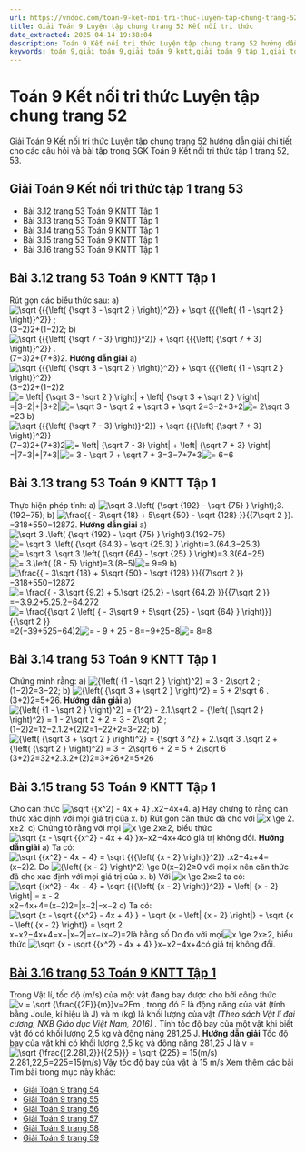 ```yaml
---
url: https://vndoc.com/toan-9-ket-noi-tri-thuc-luyen-tap-chung-trang-52-320522
title: Giải Toán 9 Luyện tập chung trang 52 Kết nối tri thức
date_extracted: 2025-04-14 19:38:04
description: Toán 9 Kết nối tri thức Luyện tập chung trang 52 hướng dẫn giải chi tiết các câu hỏi và bài tập trong SGK Toán 9 Kết nối tri thức tập 1.
keywords: toán 9,giải toán 9,giải toán 9 kntt,giải toán 9 tập 1,giải toán 9 kết nối tri thức,toán 9 kết nối tri thức tập 1,Toán 9 Kết nối tri thức Luyện tập chung trang 52,giải Toán 9 Kết nối tri thức Luyện tập chung trang 52,Luyện tập chung trang 52 kntt,toán 9 kết nối tri thức tập 1 trang 52,Luyện tập chung trang 52
---
```


# Toán 9 Kết nối tri thức Luyện tập chung trang 52
[Giải Toán 9 Kết nối tri thức](<https://vndoc.com/toan-9-ket-noi-tri-thuc>) Luyện tập chung trang 52 hướng dẫn giải chi tiết cho các câu hỏi và bài tập trong SGK Toán 9 Kết nối tri thức tập 1 trang 52, 53.
## Giải Toán 9 Kết nối tri thức tập 1 trang 53
  * Bài 3.12 trang 53 Toán 9 KNTT Tập 1
  * Bài 3.13 trang 53 Toán 9 KNTT Tập 1
  * Bài 3.14 trang 53 Toán 9 KNTT Tập 1
  * Bài 3.15 trang 53 Toán 9 KNTT Tập 1
  * Bài 3.16 trang 53 Toán 9 KNTT Tập 1

## Bài 3.12 trang 53 Toán 9 KNTT Tập 1
Rút gọn các biểu thức sau:
a\) ![\\sqrt {{{\\left\( {\\sqrt 3  - \\sqrt 2 } \\right\)}^2}}  + \\sqrt {{{\\left\( {1 - \\sqrt 2 } \\right\)}^2}} ;](https://i.vdoc.vn/data/image/blank.png)\(3−2\)2+\(1−2\)2;
b\) ![\\sqrt {{{\\left\( {\\sqrt 7  - 3} \\right\)}^2}}  + \\sqrt {{{\\left\( {\\sqrt 7  + 3} \\right\)}^2}} .](https://i.vdoc.vn/data/image/blank.png)\(7−3\)2+\(7+3\)2.
**Hướng dẫn giải**
a\) ![\\sqrt {{{\\left\( {\\sqrt 3  - \\sqrt 2 } \\right\)}^2}}  + \\sqrt {{{\\left\( {1 - \\sqrt 2 } \\right\)}^2}}](https://i.vdoc.vn/data/image/blank.png)\(3−2\)2+\(1−2\)2![= \\left| {\\sqrt 3  - \\sqrt 2 } \\right| + \\left| {\\sqrt 3  + \\sqrt 2 } \\right|](https://i.vdoc.vn/data/image/blank.png)=|3−2|+|3+2|![= \\sqrt 3  - \\sqrt 2  + \\sqrt 3  + \\sqrt 2](https://i.vdoc.vn/data/image/blank.png)=3−2+3+2![= 2\\sqrt 3](https://i.vdoc.vn/data/image/blank.png)=23
b\) ![\\sqrt {{{\\left\( {\\sqrt 7  - 3} \\right\)}^2}}  + \\sqrt {{{\\left\( {\\sqrt 7  + 3} \\right\)}^2}}](https://i.vdoc.vn/data/image/blank.png)\(7−3\)2+\(7+3\)2![= \\left| {\\sqrt 7  - 3} \\right| + \\left| {\\sqrt 7  + 3} \\right|](https://i.vdoc.vn/data/image/blank.png)=|7−3|+|7+3|![= 3 - \\sqrt 7  + \\sqrt 7  + 3](https://i.vdoc.vn/data/image/blank.png)=3−7+7+3![= 6](https://i.vdoc.vn/data/image/blank.png)=6
## Bài 3.13 trang 53 Toán 9 KNTT Tập 1
Thực hiện phép tính:
a\) ![\\sqrt 3 .\\left\( {\\sqrt {192}  - \\sqrt {75} } \\right\);](https://i.vdoc.vn/data/image/blank.png)3.\(192−75\);
b\) ![\\frac{{ - 3\\sqrt {18}  + 5\\sqrt {50}  - \\sqrt {128} }}{{7\\sqrt 2 }}.](https://i.vdoc.vn/data/image/blank.png)−318+550−12872.
**Hướng dẫn giải**
a\) ![\\sqrt 3 .\\left\( {\\sqrt {192}  - \\sqrt {75} } \\right\)](https://i.vdoc.vn/data/image/blank.png)3.\(192−75\)![= \\sqrt 3 .\\left\( {\\sqrt {64.3}  - \\sqrt {25.3} } \\right\)](https://i.vdoc.vn/data/image/blank.png)=3.\(64.3−25.3\)![= \\sqrt 3 .\\sqrt 3 \\left\( {\\sqrt {64}  - \\sqrt {25} } \\right\)](https://i.vdoc.vn/data/image/blank.png)=3.3\(64−25\)![= 3.\\left\( {8 - 5} \\right\)](https://i.vdoc.vn/data/image/blank.png)=3.\(8−5\)![= 9](https://i.vdoc.vn/data/image/blank.png)=9
b\) ![\\frac{{ - 3\\sqrt {18}  + 5\\sqrt {50}  - \\sqrt {128} }}{{7\\sqrt 2 }}](https://i.vdoc.vn/data/image/blank.png)−318+550−12872![= \\frac{{ - 3.\\sqrt {9.2}  + 5.\\sqrt {25.2}  - \\sqrt {64.2} }}{{7\\sqrt 2 }}](https://i.vdoc.vn/data/image/blank.png)=−3.9.2+5.25.2−64.272![= \\frac{{\\sqrt 2 \\left\( { - 3\\sqrt 9  + 5\\sqrt {25}  - \\sqrt {64} } \\right\)}}{{\\sqrt 2 }}](https://i.vdoc.vn/data/image/blank.png)=2\(−39+525−64\)2![=  - 9 + 25 - 8](https://i.vdoc.vn/data/image/blank.png)=−9+25−8![= 8](https://i.vdoc.vn/data/image/blank.png)=8
## Bài 3.14 trang 53 Toán 9 KNTT Tập 1
Chứng minh rằng:
a\) ![{\\left\( {1 - \\sqrt 2 } \\right\)^2} = 3 - 2\\sqrt 2 ;](https://i.vdoc.vn/data/image/blank.png)\(1−2\)2=3−22;
b\) ![{\\left\( {\\sqrt 3 + \\sqrt 2 } \\right\)^2} = 5 + 2\\sqrt 6 .](https://i.vdoc.vn/data/image/blank.png)\(3+2\)2=5+26.
**Hướng dẫn giải**
a\) ![{\\left\( {1 - \\sqrt 2 } \\right\)^2} = {1^2} - 2.1.\\sqrt 2 + {\\left\( {\\sqrt 2 } \\right\)^2} = 1 - 2\\sqrt 2 + 2 = 3 - 2\\sqrt 2 ;](https://i.vdoc.vn/data/image/blank.png)\(1−2\)2=12−2.1.2+\(2\)2=1−22+2=3−22;
b\)![{\\left\( {\\sqrt 3 + \\sqrt 2 } \\right\)^2} = {\\sqrt 3 ^2} + 2.\\sqrt 3 .\\sqrt 2 + {\\left\( {\\sqrt 2 } \\right\)^2} = 3 + 2\\sqrt 6 + 2 = 5 + 2\\sqrt 6](https://i.vdoc.vn/data/image/blank.png)\(3+2\)2=32+2.3.2+\(2\)2=3+26+2=5+26
## Bài 3.15 trang 53 Toán 9 KNTT Tập 1
Cho căn thức ![\\sqrt {{x^2} - 4x + 4} .](https://i.vdoc.vn/data/image/blank.png)x2−4x+4.
a\) Hãy chứng tỏ rằng căn thức xác định với mọi giá trị của x.
b\) Rút gọn căn thức đã cho với ![x \\ge 2.](https://i.vdoc.vn/data/image/blank.png)x≥2.
c\) Chứng tỏ rằng với mọi ![x \\ge 2](https://i.vdoc.vn/data/image/blank.png)x≥2, biểu thức ![\\sqrt {x - \\sqrt {{x^2} - 4x + 4} }](https://i.vdoc.vn/data/image/blank.png)x−x2−4x+4có giá trị không đổi.
**Hướng dẫn giải**
a\) Ta có: ![\\sqrt {{x^2} - 4x + 4} = \\sqrt {{{\\left\( {x - 2} \\right\)}^2}} .](https://i.vdoc.vn/data/image/blank.png)x2−4x+4=\(x−2\)2.
Do ![{\\left\( {x - 2} \\right\)^2} \\ge 0](https://i.vdoc.vn/data/image/blank.png)\(x−2\)2≥0 với mọi x nên căn thức đã cho xác định với mọi giá trị của x.
b\) Với ![x \\ge 2](https://i.vdoc.vn/data/image/blank.png)x≥2 ta có:
![\\sqrt {{x^2} - 4x + 4} = \\sqrt {{{\\left\( {x - 2} \\right\)}^2}} = \\left| {x - 2} \\right| = x - 2](https://i.vdoc.vn/data/image/blank.png)x2−4x+4=\(x−2\)2=|x−2|=x−2
c\) Ta có:
![\\sqrt {x - \\sqrt {{x^2} - 4x + 4} } = \\sqrt {x - \\left| {x - 2} \\right|} = \\sqrt {x - \\left\( {x - 2} \\right\)} = \\sqrt 2](https://i.vdoc.vn/data/image/blank.png)x−x2−4x+4=x−|x−2|=x−\(x−2\)=2là hằng số
Do đó với mọi![x \\ge 2](https://i.vdoc.vn/data/image/blank.png)x≥2, biểu thức ![\\sqrt {x - \\sqrt {{x^2} - 4x + 4} }](https://i.vdoc.vn/data/image/blank.png)x−x2−4x+4có giá trị không đổi.
## [Bài 3.16 trang 53 Toán 9 KNTT Tập 1](<https://vndoc.com/bai-3-16-trang-53-toan-9-tap-1-ket-noi-tri-thuc-329454>)
Trong Vật lí, tốc độ \(m/s\) của một vật đang bay được cho bởi công thức ![v = \\sqrt {\\frac{{2E}}{m}}](https://i.vdoc.vn/data/image/blank.png)v=2Em , trong đó E là động năng của vật \(tính bằng Joule, kí hiệu là J\) và m \(kg\) là khối lượng của vật _\(Theo sách Vật lí đại cương, NXB Giáo dục Việt Nam, 2016\) ._
Tính tốc độ bay của một vật khi biết vật đó có khối lượng 2,5 kg và động năng 281,25 J.
**Hướng dẫn giải**
Tốc độ bay của vật khi có khối lượng 2,5 kg và động năng 281,25 J là v = ![\\sqrt {\\frac{{2.281,2}}{{2,5}}} = \\sqrt {225} = 15\(m/s\)](https://i.vdoc.vn/data/image/blank.png)2.281,22,5=225=15\(m/s\)
Vậy tốc độ bay của vật là 15 m/s
Xem thêm các bài Tìm bài trong mục này khác:
  * [Giải Toán 9 trang 54](</giai-toan-9-trang-54-tap-1-ket-noi-tri-thuc-323323>)
  * [Giải Toán 9 trang 55](</giai-toan-9-trang-55-tap-1-ket-noi-tri-thuc-323326>)
  * [Giải Toán 9 trang 56](</giai-toan-9-trang-56-tap-1-ket-noi-tri-thuc-323329>)
  * [Giải Toán 9 trang 57](</giai-toan-9-trang-57-tap-1-ket-noi-tri-thuc-323332>)
  * [Giải Toán 9 trang 58](</giai-toan-9-trang-58-tap-1-ket-noi-tri-thuc-323336>)
  * [Giải Toán 9 trang 59](</giai-toan-9-trang-59-tap-1-ket-noi-tri-thuc-323339>)

